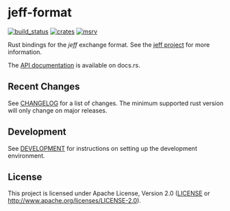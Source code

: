 # jeff-format

[![build_status][]](https://github.com/unitaryfoundation/jeff/actions)
[![crates][]](https://crates.io/crates/jeff-format)
[![msrv][]](https://github.com/unitaryfoundation/jeff/blob/main/impl/rs)
<!-- [![codecov][]](https://codecov.io/gh/unitaryfoundation/jeff) -->
<!-- [![bencher][]](https://bencher.dev/perf/jeff) -->

Rust bindings for the *jeff* exchange format.
See the [jeff project](https://github.com/unitaryfoundation/jeff) for more information.

The [API documentation][] is available on docs.rs.

## Recent Changes

See [CHANGELOG][] for a list of changes. The minimum supported rust
version will only change on major releases.

## Development

See [DEVELOPMENT][] for instructions on setting up the development environment.

## License

This project is licensed under Apache License, Version 2.0 ([LICENSE][] or http://www.apache.org/licenses/LICENSE-2.0).

  [API documentation]: https://docs.rs/jeff-format
  [build_status]: https://github.com/unitaryfoundation/jeff/actions/workflows/ci.yml/badge.svg?branch=main
  [crates]: https://img.shields.io/crates/v/jeff-format
  [LICENSE]: https://github.com/unitaryfoundation/jeff/blob/main/LICENSE
  [msrv]: https://img.shields.io/crates/msrv/jeff-format
  [CHANGELOG]: https://github.com/unitaryfoundation/jeff/blob/main/impl/rs/CHANGELOG.md
  [DEVELOPMENT]: https://github.com/unitaryfoundation/jeff/blob/main/DEVELOPMENT.md

